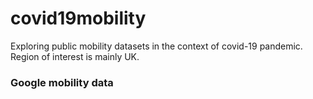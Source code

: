 # covid19mobility
Exploring public mobility datasets in the context of covid-19 pandemic.
Region of interest is mainly UK. 

### Google mobility data
